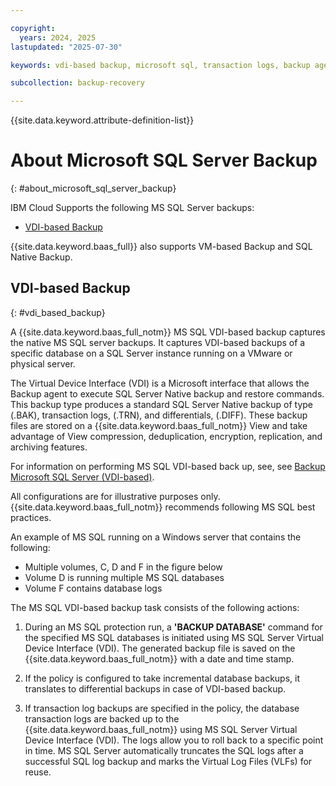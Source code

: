```yaml
---

copyright:
  years: 2024, 2025
lastupdated: "2025-07-30"

keywords: vdi-based backup, microsoft sql, transaction logs, backup agent

subcollection: backup-recovery

---
```


{{site.data.keyword.attribute-definition-list}}

# About Microsoft SQL Server Backup
{: #about_microsoft_sql_server_backup}

IBM Cloud Supports the following MS SQL Server backups:

*   [VDI-based Backup](#VDI-base)

{{site.data.keyword.baas_full}} also supports VM-based Backup and SQL Native Backup.

## VDI-based Backup
{: #vdi_based_backup}


A {{site.data.keyword.baas_full_notm}} MS SQL VDI-based backup captures the native MS SQL server backups. It captures VDI-based backups of a specific database on a SQL Server instance running on a VMware or physical server.

The Virtual Device Interface (VDI) is a Microsoft interface that allows the Backup agent to execute SQL Server Native backup and restore commands. This backup type produces a standard SQL Server Native backup of type (.BAK), transaction logs, (.TRN), and differentials, (.DIFF). These backup files are stored on a {{site.data.keyword.baas_full_notm}} View and take advantage of View compression, deduplication, encryption, replication, and archiving features.

For information on performing MS SQL VDI-based back up, see, see [Backup Microsoft SQL Server (VDI-based)](/docs/allowlist/backup-recovery?topic=backup-recovery-backup_microsoft_sql_server_vdi-based).

All configurations are for illustrative purposes only. {{site.data.keyword.baas_full_notm}} recommends following MS SQL best practices.

An example of MS SQL running on a Windows server that contains the following:

*   Multiple volumes, C, D and F in the figure below
*   Volume D is running multiple MS SQL databases
*   Volume F contains database logs

The MS SQL VDI-based backup task consists of the following actions:

1.  During an MS SQL protection run, a **'BACKUP DATABASE'** command for the specified MS SQL databases is initiated using MS SQL Server Virtual Device Interface (VDI). The generated backup file is saved on the {{site.data.keyword.baas_full_notm}} with a date and time stamp.

2.  If the policy is configured to take incremental database backups, it translates to differential backups in case of VDI-based backup.

3.  If transaction log backups are specified in the policy, the database transaction logs are backed up to the {{site.data.keyword.baas_full_notm}} using MS SQL Server Virtual Device Interface (VDI). The logs allow you to roll back to a specific point in time. MS SQL Server automatically truncates the SQL logs after a successful SQL log backup and marks the Virtual Log Files (VLFs) for reuse.
